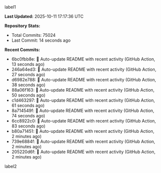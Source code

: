 
label1 
<!-- ACTIVITY_START -->
**Last Updated:** 2025-10-11 17:17:36 UTC

**Repository Stats:**
- Total Commits: 75024
- Last Commit: 14 seconds ago

**Recent Commits:**
- 6bc0fbb8e: 🤖 Auto-update README with recent activity (GitHub Action, 13 seconds ago)
- 246a64ed3: 🤖 Auto-update README with recent activity (GitHub Action, 27 seconds ago)
- d6982e788: 🤖 Auto-update README with recent activity (GitHub Action, 38 seconds ago)
- 88a06f163: 🤖 Auto-update README with recent activity (GitHub Action, 50 seconds ago)
- c1d463297: 🤖 Auto-update README with recent activity (GitHub Action, 61 seconds ago)
- 8a714549f: 🤖 Auto-update README with recent activity (GitHub Action, 74 seconds ago)
- 6cc8922c0: 🤖 Auto-update README with recent activity (GitHub Action, 83 seconds ago)
- b80a71451: 🤖 Auto-update README with recent activity (GitHub Action, 2 minutes ago)
- 739e6884f: 🤖 Auto-update README with recent activity (GitHub Action, 2 minutes ago)
- 205220d6f: 🤖 Auto-update README with recent activity (GitHub Action, 2 minutes ago)
<!-- ACTIVITY_END -->

label2
